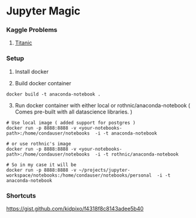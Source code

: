 # Jupyter Magic

### Kaggle Problems

1. [Titanic][1]

### Setup

1) Install docker

2) Build docker container

```
docker build -t anaconda-notebook .
```

3) Run docker container with either local or rothnic/anaconda-notebook ( Comes pre-built with all datascience libraries. )


```
# Use local image ( added support for postgres )
docker run -p 8888:8888 -v <your-notebooks-path>:/home/condauser/notebooks  -i -t anaconda-notebook

# or use rothnic's image
docker run -p 8888:8888 -v <your-notebooks-path>:/home/condauser/notebooks  -i -t rothnic/anaconda-notebook

# So in my case it will be
docker run -p 8888:8888 -v ~/projects/jupyter-workspace/notebooks:/home/condauser/notebooks/personal  -i -t anaconda-notebook
```
### Shortcuts
https://gist.github.com/kidpixo/f4318f8c8143adee5b40

[1]: ./notebooks/titanic/titanic.ipynb
